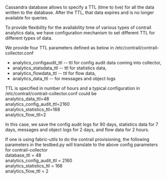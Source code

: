 Cassandra database allows to specify a TTL (time to live) for all the data written to the database. After the TTL, that data expires and is no longer available for queries.

To provide flexibility for the availability time of various types of contrail analytics data, we have configuration mechanism to set different TTL for different types of data.

We provide four TTL parameters defined as below in /etc/contrail/contrail-collector.conf  
* analytics_configaudit_ttl -- ttl for config audit data coming into collector,
* analytics_statsdata_ttl -- ttl for statistics data,
* analytics_flowdata_ttl -- ttl for flow data,
* analytics_data_ttl -- for messages and object logs

TTL is specified in number of hours and a typical configuration in /etc/contrail/contrail-collector.conf could be  
analytics_data_ttl=48  
analytics_config_audit_ttl=2160  
analytics_statistics_ttl=168  
analytics_flow_ttl=2  

In this case, we save the config audit logs for 90 days, statistics data for 7 days, messages and object logs for 2 days, and flow data for 2 hours.

If one is using fabric-utils to do the contrail provisioning, the following parameters in the testbed.py will translate to the above config parameters for contrail-collector  
database_ttl = 48  
analytics_config_audit_ttl = 2160  
analytics_statistics_ttl = 168  
analytics_flow_ttl = 2  

